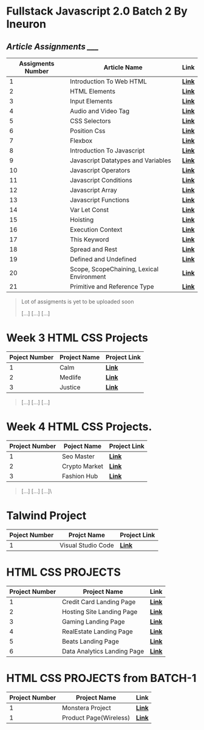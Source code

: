 # **Fullstack Javascript 2.0 Batch 2 By Ineuron**

## *Article Assignments ___*

Assigments Number | Article Name  | Link |
|------------------|---------------|---------|
 1 | Introduction To Web HTML | **[Link](https://github.com/DeepakKumarDKN/Fullstack-Javascript-2.0-Batch2/tree/main/Articles%20Assignments/Introduction%20To%20Web%20HTML)**
 2 | HTML Elements | **[Link](https://github.com/DeepakKumarDKN/Fullstack-Javascript-2.0-Batch2/tree/main/Articles%20Assignments/HTML%20Elements)**
 3 | Input Elements | **[Link](https://github.com/DeepakKumarDKN/Fullstack-Javascript-2.0-Batch2/tree/main/Articles%20Assignments/Input%20Elements)**
 4 | Audio and Video Tag | **[Link](https://github.com/DeepakKumarDKN/Fullstack-Javascript-2.0-Batch2/tree/main/Articles%20Assignments/Audio%20and%20Video%20Tag)**
 5 | CSS Selectors | **[Link](https://github.com/DeepakKumarDKN/Fullstack-Javascript-2.0-Batch2/tree/main/Articles%20Assignments/CSS%20Selectors)**
 6 | Position Css | **[Link](https://github.com/DeepakKumarDKN/Fullstack-Javascript-2.0-Batch2/tree/main/Articles%20Assignments/Position%20Css)**
 7 | Flexbox | **[Link](https://github.com/DeepakKumarDKN/Fullstack-Javascript-2.0-Batch2/tree/main/Articles%20Assignments/Flex%20Box)**
 8 | Introduction To Javascript | **[Link](https://github.com/DeepakKumarDKN/Fullstack-Javascript-2.0-Batch2/tree/main/Articles%20Assignments/Javascript%20Introduction)**
 9 | Javascript Datatypes and Variables | **[Link](https://github.com/DeepakKumarDKN/Fullstack-Javascript-2.0-Batch2/tree/main/Articles%20Assignments/Javascript%20Variables%20and%20Datatypes)**
 10 | Javascript Operators | **[Link](https://github.com/DeepakKumarDKN/Fullstack-Javascript-2.0-Batch2/tree/main/Articles%20Assignments/Javascript%20Operators)**
11 | Javascript Conditions | **[Link](https://github.com/DeepakKumarDKN/Fullstack-Javascript-2.0-Batch2/tree/main/Articles%20Assignments/Conditions%20In%20Javascript)**
12 | Javascript Array | **[Link](https://github.com/DeepakKumarDKN/Fullstack-Javascript-2.0-Batch2/tree/main/Articles%20Assignments/Array%20In%20Javascript)**
13 | Javascript Functions | **[Link](https://github.com/DeepakKumarDKN/Fullstack-Javascript-2.0-Batch2/tree/main/Articles%20Assignments/Function%20In%20Javascript)**
14| Var Let Const | **[Link](https://github.com/DeepakKumarDKN/Fullstack-Javascript-2.0-Batch2/tree/main/Articles%20Assignments/Let%20Var%20Const)**
15| Hoisting | **[Link](https://github.com/DeepakKumarDKN/Fullstack-Javascript-2.0-Batch2/tree/main/Articles%20Assignments/Hoisting%20In%20Javascript)**
16| Execution Context | **[Link](https://github.com/DeepakKumarDKN/Fullstack-Javascript-2.0-Batch2/tree/main/Articles%20Assignments/How%20Javascript%20Works%20And%20Execution%20Context)**
17| This Keyword | **[Link](https://github.com/DeepakKumarDKN/Fullstack-Javascript-2.0-Batch2/tree/main/Articles%20Assignments/This%20In%20Javascript)**
18| Spread and Rest | **[Link](https://deepaknayak.hashnode.dev/spread-and-rest-width-code-snippets)**
19| Defined and Undefined | **[Link](https://github.com/DeepakKumarDKN/Fullstack-Javascript-2.0-Batch2/tree/main/Articles%20Assignments/undefined%20and%20notdefined)**
20| Scope, ScopeChaining, Lexical Environment | **[Link](https://github.com/DeepakKumarDKN/Fullstack-Javascript-2.0-Batch2/tree/main/Articles%20Assignments/Scope_Lexical%20Scope)**
21| Primitive and Reference Type | **[Link](https://github.com/DeepakKumarDKN/Fullstack-Javascript-2.0-Batch2/tree/main/Articles%20Assignments/Primitive%20%26%20Reference%20Type)**


> Lot of assigments is yet to be uploaded soon
>
>[...] [...] [...]

# Week 3 HTML CSS Projects


Poject Number | Project Name | Project Link
---------|----------|---------
 1 | Calm | **[Link](https://github.com/DeepakKumarDKN/Fullstack-Javascript-2.0-Batch2/tree/main/Week%203%20Projects%20Html%20Css/Project%201)**
 2 | Medlife | **[Link](https://github.com/DeepakKumarDKN/Fullstack-Javascript-2.0-Batch2/tree/main/Week%203%20Projects%20Html%20Css/Project%202)**
 3 | Justice | **[Link](https://github.com/DeepakKumarDKN/Fullstack-Javascript-2.0-Batch2/tree/main/Week%203%20Projects%20Html%20Css/Project%203)**

>[...] [...] [...]

# Week 4 HTML CSS Projects.

Project Number | Poject Name | Project Link
---------------|-------------|--------------
1 | Seo Master | **[Link](https://github.com/DeepakKumarDKN/Fullstack-Javascript-2.0-Batch2/tree/main/Week%20Four%20HTML%20Css%20Projects/Project%201)**
2 | Crypto Market | **[Link](https://github.com/DeepakKumarDKN/Fullstack-Javascript-2.0-Batch2/tree/main/Week%20Four%20HTML%20Css%20Projects/Project%202)**
3 | Fashion Hub | **[Link](https://github.com/DeepakKumarDKN/Fullstack-Javascript-2.0-Batch2/tree/main/Week%20Four%20HTML%20Css%20Projects/Project%203)**


>[...] [...] [...]\
# Talwind Project

Poject Number | Projct Name | Project Link
---------|----------|---------
 1 | Visual Studio Code | **[Link](https://github.com/DeepakKumarDKN/Fullstack-Javascript-2.0-Batch2/tree/main/VisualStudioCode%20Project)**

# HTML CSS PROJECTS

Project Number | Project Name | Link
---------|----------|---------
 1 | Credit Card Landing Page |  **[Link](https://github.com/DeepakKumarDKN/Fullstack-Javascript-2.0-Batch2/tree/main/HTML%20and%20CSS/01_Project-%20Credit%20Card%20Landing%20Page)**
 2 | Hosting Site Landing Page |  **[Link](https://github.com/DeepakKumarDKN/Fullstack-Javascript-2.0-Batch2/tree/main/HTML%20and%20CSS/02_Project-%20Hosting%20Site%20Landing%20Page)**
 3 | Gaming Landing Page |  **[Link](https://github.com/DeepakKumarDKN/Fullstack-Javascript-2.0-Batch2/tree/main/HTML%20and%20CSS/03_Project-%20Gaming%20Landing%20Page)**
 4| RealEstate Landing Page |  **[Link](https://github.com/DeepakKumarDKN/Fullstack-Javascript-2.0-Batch2/tree/main/HTML%20and%20CSS/04_Project-%20Real%20Estate%20Landing%20Page)**
 5| Beats Landing Page |  **[Link](https://github.com/DeepakKumarDKN/Fullstack-Javascript-2.0-Batch2/tree/main/HTML%20and%20CSS/05_Project-%20Beats%20Landing%20Page)**
 6| Data Analytics Landing Page |  **[Link](https://github.com/DeepakKumarDKN/Fullstack-Javascript-2.0-Batch2/tree/main/HTML%20and%20CSS/06_Project-%20Data%20Analytics%20Landing%20Page)**
 
# HTML CSS PROJECTS from BATCH-1

Project Number | Project Name | Link
---------|----------|---------
 1 | Monstera Project |  **[Link](https://github.com/DeepakKumarDKN/Fullstack-Javascript-2.0-Batch2/tree/main/Projects%20From%20Batch%20One/Project%20One%20Plant%20Project)**
 1 | Product Page(Wireless) |  **[Link]( https://github.com/DeepakKumarDKN/Fullstack-Javascript-2.0-Batch2/tree/main/Projects%20From%20Batch%20One/Wireless%20HeadPhone%20Project)**
 